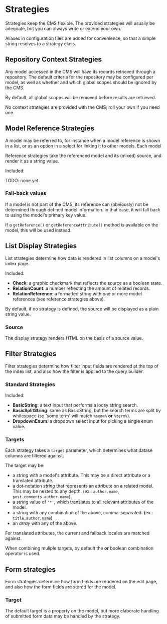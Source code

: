 # Strategies

Strategies keep the CMS flexible. The provided strategies will usually be adequate, but you can always write or extend your own.

Aliases in configuration files are added for convenience, so that a simple string resolves to a strategy class.


## Repository Context Strategies

Any model accessed in the CMS will have its records retrieved through a repository. 
The default criteria for the repository may be configured per model, as well as whether and which global scopes should be ignored by the CMS.

By default, all global scopes will be removed before results are retrieved.

No context strategies are provided with the CMS; roll your own if you need one.


## Model Reference Strategies

A model may be referred to, for instance when a model reference is shown in a list, or as an option in a select for linking it to other models. Each model 

Reference strategies take the referenced model and its (mixed) source, and render it as a string value.

Included:

TODO: none yet

### Fall-back values

If a model is not part of the CMS, its reference can (obviously) not be determined through defined model information.
In that case, it will fall back to using the model's primary key value.

If a `getReference()` or `getReferenceAttribute()` method is available on the model, this will be used instead.


## List Display Strategies

List strategies determine how data is rendered in list columns on a model's index page.
 
Included:

- **Check**: a graphic checkmark that reflects the source as a boolean state. 
- **RelationCount**: a number reflecting the amount of related records.
- **RelationReference**: a formatted string with one or more model references (see reference strategies above).
 

By default, if no strategy is defined, the source will be displayed as a plain string value.
 
### Source 

The display strategy renders HTML on the basis of a source value.



## Filter Strategies

Filter strategies determine how filter input fields are rendered at the top of the index list, and also how the filter is applied to the query builder.

### Standard Strategies

Included:

- **BasicString**: a text input that performs a loosy string search.
- **BasicSplitString**: same as BasicString, but the search terms are split by whitespace (so 'some term' will match `%some%` **or** `%term%`).
- **DropdownEnum**: a dropdown select input for picking a single enum value. 

### Targets

Each strategy takes a `target` parameter, which determines what datase columns are filtered against.

The target may be:

- a *string* with a model's attribute. This may be a direct attribute or a translated attribute.
- a dot-notation *string* that represents an attribute on a related model. This may be nested to any depth. (ex.: `author.name`, `post.comments.author.name`).
- a *string* value of `'*'`, which translates to all relevant attributes of the model.
- a *string* with any combination of the above, comma-separated. (ex.: `title,author.name`)
- an *array* with any of the above.

For translated attributes, the current and fallback locales are matched against.

When combining muliple targets, by default the **or** boolean combination operator is used.


## Form strategies

Form strategies determine how form fields are rendered on the edit page, and also how the form fields are stored for the model.

### Target

The default target is a property on the model, but more elaborate handling of submitted form data may be handled by the strategy.

